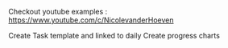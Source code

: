 
Checkout youtube examples : https://www.youtube.com/c/NicolevanderHoeven

Create Task template and linked to daily
Create progress charts
